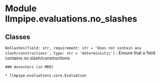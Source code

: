 Module llmpipe.evaluations.no_slashes
=====================================

Classes
-------

`NoSlashes(field: str, requirement: str = 'Does not contain any slash/constructions', type: str = 'deterministic')`
:   Ensure that a field contains no slash/constructions

    ### Ancestors (in MRO)

    * llmpipe.evaluations.core.Evaluation